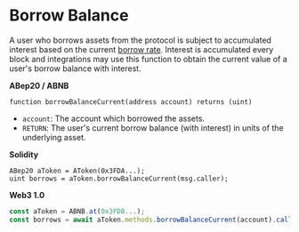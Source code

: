 # Borrow Balance

A user who borrows assets from the protocol is subject to accumulated interest based on the current [borrow rate](borrow-rate.md). Interest is accumulated every block and integrations may use this function to obtain the current value of a user's borrow balance with interest.

**ABep20 / ABNB**

```text
function borrowBalanceCurrent(address account) returns (uint)
```

* `account`: The account which borrowed the assets.
* `RETURN`: The user's current borrow balance \(with interest\) in units of the underlying asset.

**Solidity**

```text
ABep20 aToken = AToken(0x3FDA...);
uint borrows = aToken.borrowBalanceCurrent(msg.caller);
```

**Web3 1.0**

```javascript
const aToken = ABNB.at(0x3FDB...);
const borrows = await aToken.methods.borrowBalanceCurrent(account).call();
```

